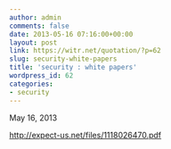 ```yaml
---
author: admin
comments: false
date: 2013-05-16 07:16:00+00:00
layout: post
link: https://witr.net/quotation/?p=62
slug: security-white-papers
title: 'security : white papers'
wordpress_id: 62
categories:
- security
---
```


May 16, 2013  
  
http://expect-us.net/files/1118026470.pdf
